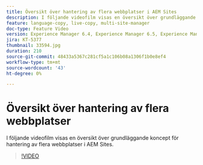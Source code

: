 ```yaml
---
title: Översikt över hantering av flera webbplatser i AEM Sites
description: I följande videofilm visas en översikt över grundläggande koncept för hantering av flera webbplatser i AEM Sites.
feature: language-copy, live-copy, multi-site-manager
doc-type: Feature Video
version: Experience Manager 6.4, Experience Manager 6.5, Experience Manager as a Cloud Service
jira: KT-5377
thumbnail: 33594.jpg
duration: 210
source-git-commit: 48433a5367c281cf5a1c106b08a1306f1b0e8ef4
workflow-type: tm+mt
source-wordcount: '43'
ht-degree: 0%

---
```



# Översikt över hantering av flera webbplatser

I följande videofilm visas en översikt över grundläggande koncept för hantering av flera webbplatser i AEM Sites.

>[!VIDEO](https://video.tv.adobe.com/v/33594?quality=12&learn=on)
